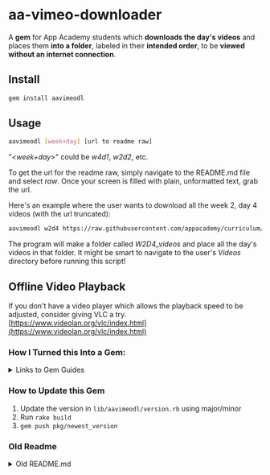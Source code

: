 # aa-vimeo-downloader

A __gem__ for App Academy students which __downloads the day's videos__ and places them __into a folder__, labeled in their __intended order__, to be __viewed without an internet connection__.

## Install

```bash
gem install aavimeodl
```

## Usage

```bash
aavimeodl [week+day] [url to readme raw]
```

"_<week+day>_" could be _w4d1_, _w2d2_, etc.

To get the url for the readme raw, simply navigate to the README.md file and select _raw_.
Once your screen is filled with plain, unformatted text, grab the url.

Here's an example where the user wants to download all the week 2, day 4 videos (with the url truncated):

```bash
aavimeodl w2d4 https://raw.githubusercontent.com/appacademy/curriculum/.......
```

The program will make a folder called _W2D4_videos_ and place all the day's videos in that folder. It might be smart to
navigate to the user's _Videos_ directory before running this script!

## Offline Video Playback

If you don't have a video player which allows the playback speed to be adjusted, consider giving VLC a try. [https://www.videolan.org/vlc/index.html](https://www.videolan.org/vlc/index.html)

### How I Turned this Into a Gem:		

<details><summary>Links to Gem Guides</summary>
[http://guides.rubygems.org/make-your-own-gem/](http://guides.rubygems.org/make-your-own-gem/)		

[http://robdodson.me/how-to-write-a-command-line-ruby-gem/](http://robdodson.me/how-to-write-a-command-line-ruby-gem/)		

[http://guides.rubygems.org/specification-reference/#add_runtime_dependency](http://guides.rubygems.org/specification-reference/#add_runtime_dependency)		

Example of an executable gem: [https://github.com/qrush/hola](https://github.com/qrush/hola), and the directions: [http://guides.rubygems.org/make-your-own-gem/#requiring-more-files](http://guides.rubygems.org/make-your-own-gem/#requiring-more-files)		

The 1st parts here are helpful: [https://bundler.io/v1.13/guides/creating_gem](https://bundler.io/v1.13/guides/creating_gem)
</details>

### How to Update this Gem

1. Update the version in ```lib/aavimeodl/version.rb``` using major/minor
2. Run ```rake build```
3. ```gem push pkg/newest_version```


### Old Readme

<details><summary>Old README.md</summary>


## Install

### via copy-pasting this shell script into your terminal:
```bash
cd && \
git clone https://github.com/candyapplecorn/aa-vimeo-downloader.git && \
mv aa-vimeo-downloader .aa-vimeo-downloader && \
cd .aa-vimeo-downloader && \
bash install.sh && \
exec bash
```

### Manual:

After cloning this repository, run the install shell script like so:

```bash
bash install.sh
```

This will add an alias to your `.profile`, `.bashrc`, `.asliases` or .`zshrc`, whichever one is found first.
The alias will allow the user to run _getaavids.rb_ by entering `getaavids` in the command line.

#### Troubleshooting:

If the script fails and you're using a Mac, try installing youtube-dl through brew. Once that's done, restart bash and try using the alias again (you can list all your aliases with ```alias -p```).

```bash
brew install youtube-dl
exec bash
getaavids ...
```

## Dependencies

This program requires youtube-dl. I've added an automatic installer to the program, so the user doesn't have to install it manually.
If you'd like to install it manually, refer to its website: [https://rg3.github.io/youtube-dl/](https://rg3.github.io/youtube-dl/)
</details>
